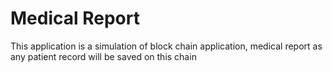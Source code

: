 # Medical Report
This application is a simulation of block chain application, medical report as any patient record will be saved on this chain
